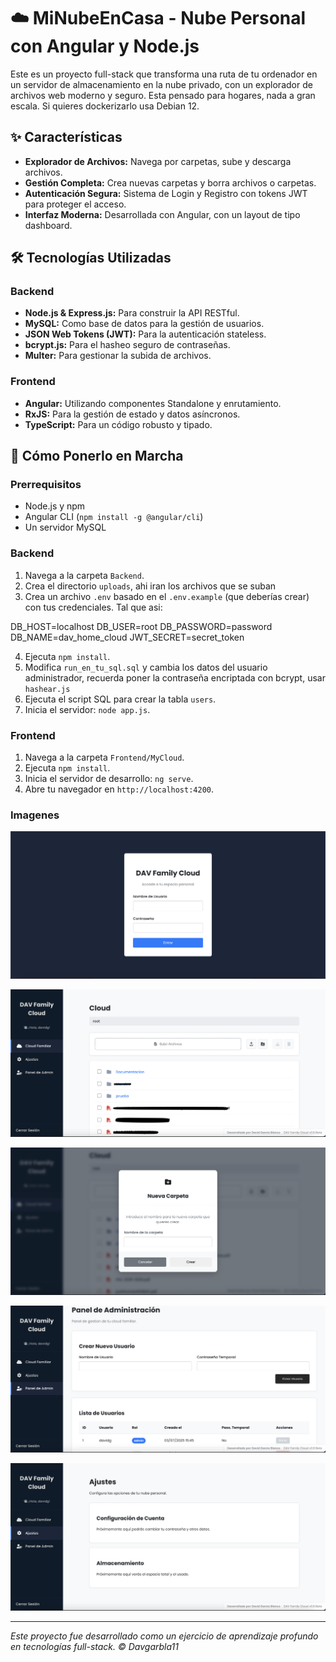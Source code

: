 # ☁️ MiNubeEnCasa - Nube Personal con Angular y Node.js

Este es un proyecto full-stack que transforma una ruta de tu ordenador en un servidor de almacenamiento en la nube privado, con un explorador de archivos web moderno y seguro. Esta pensado para hogares, nada a gran escala. Si quieres dockerizarlo usa Debian 12.

## ✨ Características

- **Explorador de Archivos:** Navega por carpetas, sube y descarga archivos.
- **Gestión Completa:** Crea nuevas carpetas y borra archivos o carpetas.
- **Autenticación Segura:** Sistema de Login y Registro con tokens JWT para proteger el acceso.
- **Interfaz Moderna:** Desarrollada con Angular, con un layout de tipo dashboard.

## 🛠️ Tecnologías Utilizadas

### Backend
- **Node.js & Express.js:** Para construir la API RESTful.
- **MySQL:** Como base de datos para la gestión de usuarios.
- **JSON Web Tokens (JWT):** Para la autenticación stateless.
- **bcrypt.js:** Para el hasheo seguro de contraseñas.
- **Multer:** Para gestionar la subida de archivos.

### Frontend
- **Angular:** Utilizando componentes Standalone y enrutamiento.
- **RxJS:** Para la gestión de estado y datos asíncronos.
- **TypeScript:** Para un código robusto y tipado.

## 🚀 Cómo Ponerlo en Marcha

### Prerrequisitos
- Node.js y npm
- Angular CLI (`npm install -g @angular/cli`)
- Un servidor MySQL

### Backend
1.  Navega a la carpeta `Backend`.
2.  Crea el directorio `uploads`, ahi iran los archivos que se suban 
3.  Crea un archivo `.env` basado en el `.env.example` (que deberías crear) con tus credenciales. Tal que asi:

DB_HOST=localhost
DB_USER=root
DB_PASSWORD=password
DB_NAME=dav_home_cloud
JWT_SECRET=secret_token

4.  Ejecuta `npm install`.
5.  Modifica `run_en_tu_sql.sql` y cambia los datos del usuario administrador, recuerda poner la contraseña encriptada con bcrypt, usar `hashear.js`
6.  Ejecuta el script SQL para crear la tabla `users`.
7.  Inicia el servidor: `node app.js`.

### Frontend
1.  Navega a la carpeta `Frontend/MyCloud`.
2.  Ejecuta `npm install`.
3.  Inicia el servidor de desarrollo: `ng serve`.
4.  Abre tu navegador en `http://localhost:4200`.

### Imagenes 

![Login page](.github/images/login.png)

![Vista principal del explorador de archivos](.github/images/explorador.png)

![Dialogos](.github/images/dinamico.png)

![Panel de Gestion](.github/images/admin.png)

![Settings Page](.github/images/settings.png)

---
*Este proyecto fue desarrollado como un ejercicio de aprendizaje profundo en tecnologías full-stack. © Davgarbla11*